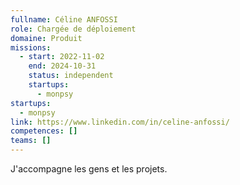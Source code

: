 ```yaml
---
fullname: Céline ANFOSSI
role: Chargée de déploiement
domaine: Produit
missions:
  - start: 2022-11-02
    end: 2024-10-31
    status: independent
    startups:
      - monpsy
startups:
  - monpsy
link: https://www.linkedin.com/in/celine-anfossi/
competences: []
teams: []
---
```

J'accompagne les gens et les projets.